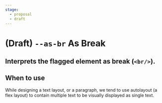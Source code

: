 ```yaml
---
stage:
  - proposal
  - draft
---
```


<!-- Insider's note. -->
<!-- We haven't find the correct scenario that this flag is required. -->
<!-- Leaving this feature as proposal -->

# (Draft) `--as-br` As Break

## Interprets the flagged element as break (`<br/>`).

## When to use

While designing a text layout, or a paragraph, we tend to use autolayout (a flex layout) to contain multiple text to be visually displayed as single text.

